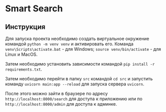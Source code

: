 # Smart Search
 
## Инструкция
Для запуска проекта необходимо создать виртуальное окружение командой `python -m venv venv` и активировать его. Команда `venv\Scripts\activate.bat` - для Windows; `source venv/bin/activate` - для Linux и MacOS.

Затем необходимо установить зависимости командой `pip install -r requirements.txt`.

Затем необходимо перейти в папку `src` командой `cd src` и запустить команду `uvicorn main:app --reload` для запуска сервера `uvicorn`.

После этого можно зайти в браузере по адресу `http://localhost:8000/search` для доступa к приложению или по `http://localhost:8000/admin` для доступа к админке.
